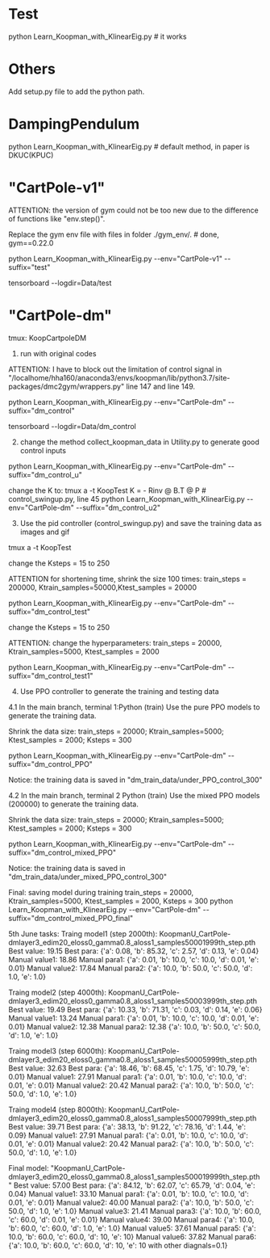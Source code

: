 # Test
python Learn_Koopman_with_KlinearEig.py  # it works

# Others
Add setup.py file to add the python path.

# DampingPendulum
python Learn_Koopman_with_KlinearEig.py  # default method, in paper is DKUC(KPUC)

# "CartPole-v1"
ATTENTION: the version of gym could not be too new due to the difference of functions like "env.step()".

Replace the gym env file with files in folder ./gym_env/.  # done, gym==0.22.0

python Learn_Koopman_with_KlinearEig.py  --env="CartPole-v1" --suffix="test"

tensorboard --logdir=Data/test

# "CartPole-dm"
tmux: KoopCartpoleDM

1. run with original codes

ATTENTION:
I have to block out the limitation of control signal in "/localhome/hha160/anaconda3/envs/koopman/lib/python3.7/site-packages/dmc2gym/wrappers.py" line 147 and line 149.

python Learn_Koopman_with_KlinearEig.py  --env="CartPole-dm" --suffix="dm_control"

tensorboard --logdir=Data/dm_control

2. change the method collect_koopman_data in Utility.py to generate good control inputs

python Learn_Koopman_with_KlinearEig.py  --env="CartPole-dm" --suffix="dm_control_u"

change the K to:
tmux a -t KoopTest
K = - Rinv @ B.T @ P  # control_swingup.py, line 45
python Learn_Koopman_with_KlinearEig.py  --env="CartPole-dm" --suffix="dm_control_u2"

3. Use the pid controller  (control_swingup.py) and save the training data as images and gif

tmux a -t KoopTest

change the Ksteps = 15 to 250

ATTENTION for shortening time, shrink the size 100 times:
train_steps = 200000, Ktrain_samples=50000,Ktest_samples = 20000

python Learn_Koopman_with_KlinearEig.py  --env="CartPole-dm" --suffix="dm_control_test" 

change the Ksteps = 15 to 250

ATTENTION: change the  hyperparameters: train_steps = 20000, Ktrain_samples=5000, Ktest_samples = 2000

python Learn_Koopman_with_KlinearEig.py  --env="CartPole-dm" --suffix="dm_control_test1" 


4. Use PPO controller to generate the training and testing data

4.1 In the main branch, terminal 1:Python (train)
Use the pure PPO models to generate the training data.

Shrink the data size: train_steps = 20000; Ktrain_samples=5000; Ktest_samples = 2000; Ksteps = 300 

python Learn_Koopman_with_KlinearEig.py  --env="CartPole-dm" --suffix="dm_control_PPO"

Notice: the training data is saved in "dm_train_data/under_PPO_control_300" 

4.2 In the main branch, terminal 2 Python (train)
Use the mixed PPO models (200000) to generate the training data.

Shrink the data size: train_steps = 20000; Ktrain_samples=5000; Ktest_samples = 2000; Ksteps = 300 

python Learn_Koopman_with_KlinearEig.py  --env="CartPole-dm" --suffix="dm_control_mixed_PPO"

Notice: the training data is saved in "dm_train_data/under_mixed_PPO_control_300" 

<!-- 5.0 debugging
python Learn_Koopman_with_KlinearEig.py  --env="CartPole-dm" --suffix="dm_control_debug" -->
<!-- 
6.0 train the cheetah with 
train (train_steps = 100000, envode_dim = 30, Ktrain_samples = 10000, Ktest_samples = 5000)
python Learn_Koopman_with_KlinearEig.py  --env="Cheetah-dm" --suffix="dm_control_cheetah1" -->

Final: saving model during training
train_steps = 20000, Ktrain_samples=5000, Ktest_samples = 2000, Ksteps = 300
python Learn_Koopman_with_KlinearEig.py  --env="CartPole-dm" --suffix="dm_control_mixed_PPO_final"

5th June tasks:
Traing model1 (step 2000th): KoopmanU_CartPole-dmlayer3_edim20_eloss0_gamma0.8_aloss1_samples50001999th_step.pth  
Best value: 19.15
Best para: 
{'a': 0.08, 'b': 85.32, 'c': 2.57, 'd': 0.13, 'e': 0.04}
Manual value1: 18.86
Manual para1:
{'a': 0.01, 'b': 10.0, 'c': 10.0, 'd': 0.01, 'e': 0.01}
Manual value2: 17.84
Manual para2:
{'a': 10.0, 'b': 50.0, 'c': 50.0, 'd': 1.0, 'e': 1.0}

Traing model2 (step 4000th): KoopmanU_CartPole-dmlayer3_edim20_eloss0_gamma0.8_aloss1_samples50003999th_step.pth  
Best value: 19.49
Best para: 
{'a': 10.33, 'b': 71.31, 'c': 0.03, 'd': 0.14, 'e': 0.06}
Manual value1: 13.24
Manual para1:
{'a': 0.01, 'b': 10.0, 'c': 10.0, 'd': 0.01, 'e': 0.01}
Manual value2: 12.38
Manual para2: 12.38
{'a': 10.0, 'b': 50.0, 'c': 50.0, 'd': 1.0, 'e': 1.0}

Traing model3 (step 6000th): KoopmanU_CartPole-dmlayer3_edim20_eloss0_gamma0.8_aloss1_samples50005999th_step.pth  
Best value: 32.63
Best para: 
{'a': 18.46, 'b': 68.45, 'c': 1.75, 'd': 10.79, 'e': 0.01}
Manual value1: 27.91
Manual para1:
{'a': 0.01, 'b': 10.0, 'c': 10.0, 'd': 0.01, 'e': 0.01}
Manual value2: 20.42
Manual para2:
{'a': 10.0, 'b': 50.0, 'c': 50.0, 'd': 1.0, 'e': 1.0}

Traing model4 (step 8000th): KoopmanU_CartPole-dmlayer3_edim20_eloss0_gamma0.8_aloss1_samples50007999th_step.pth  
Best value: 39.71
Best para: 
{'a': 38.13, 'b': 91.22, 'c': 78.16, 'd': 1.44, 'e': 0.09}
Manual value1: 27.91
Manual para1:
{'a': 0.01, 'b': 10.0, 'c': 10.0, 'd': 0.01, 'e': 0.01}
Manual value2: 20.42
Manual para2:
{'a': 10.0, 'b': 50.0, 'c': 50.0, 'd': 1.0, 'e': 1.0}

Final model: "KoopmanU_CartPole-dmlayer3_edim20_eloss0_gamma0.8_aloss1_samples500019999th_step.pth"
Best value: 57.00
Best para: 
{'a': 84.12, 'b': 62.07, 'c': 65.79, 'd': 0.04, 'e': 0.04}
Manual value1: 33.10
Manual para1:
{'a': 0.01, 'b': 10.0, 'c': 10.0, 'd': 0.01, 'e': 0.01}
Manual value2: 40.00
Manual para2:
{'a': 10.0, 'b': 50.0, 'c': 50.0, 'd': 1.0, 'e': 1.0}
Manual value3: 21.41
Manual para3:
{'a': 10.0, 'b': 60.0, 'c': 60.0, 'd': 0.01, 'e': 0.01}
Manual value4: 39.00
Manual para4:
{'a': 10.0, 'b': 60.0, 'c': 60.0, 'd': 1.0, 'e': 1.0}
Manual value5: 37.61
Manual para5:
{'a': 10.0, 'b': 60.0, 'c': 60.0, 'd': 10, 'e': 10}
Manual value6: 37.82
Manual para6:
{'a': 10.0, 'b': 60.0, 'c': 60.0, 'd': 10, 'e': 10 with other diagnals=0.1} 